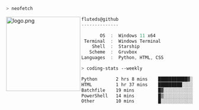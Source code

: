 ```zsh
> neofetch
```

<!--img align="left" src="https://github.com/fluteds.png" alt="logo.png" width="200"/>-->
<img align="left" src="https://external-content.duckduckgo.com/iu/?u=https%3A%2F%2F78.media.tumblr.com%2F975fca5f82161b190efdcaa05ffbd4ec%2Ftumblr_p6q6m9TJF01x3p3jmo1_500.png&f=1&nofb=1" alt="logo.png" width="200"/>

```csharp
fluteds@github
--------------

       OS  :  Windows 11 x64
 Terminal  :  Windows Terminal
    Shell  :  Starship
   Scheme  :  Gruvbox
Languages  :  Python, HTML, CSS
```

```zsh
> coding-stats --weekly
```

<!--START_SECTION:waka-->

```txt
Python       2 hrs 8 mins    ███████████▓░░░░░░░░░░░░░   47.32 %
HTML         1 hr 37 mins    █████████░░░░░░░░░░░░░░░░   35.83 %
Batchfile    19 mins         █▓░░░░░░░░░░░░░░░░░░░░░░░   07.11 %
PowerShell   14 mins         █▒░░░░░░░░░░░░░░░░░░░░░░░   05.37 %
Other        10 mins         █░░░░░░░░░░░░░░░░░░░░░░░░   03.83 %
```

<!--END_SECTION:waka-->
